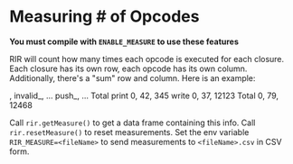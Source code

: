 # Measuring # of Opcodes

**You must compile with `ENABLE_MEASURE` to use these features**

RIR will count how many times each opcode is executed for each closure. Each closure has its own row, each opcode has its own column. Additionally, there's a "sum" row and column. Here is an example:

   <fileName>, invalid_, ... push_, ... Total
   print              0,        42,       345
   write              0,        37,     12123
   Total              0,        79,     12468

Call `rir.getMeasure()` to get a data frame containing this info. Call `rir.resetMeasure()` to reset measurements. Set the env variable `RIR_MEASURE=<fileName>` to send measurements to `<fileName>.csv` in CSV form.
